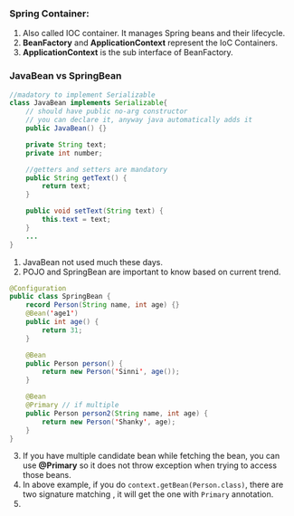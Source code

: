 ### Spring Container:
1. Also called IOC container. It manages Spring beans and their lifecycle.
2. **BeanFactory** and **ApplicationContext** represent the IoC Containers. 
3. **ApplicationContext** is the sub interface of BeanFactory. 

### JavaBean vs SpringBean

```java
//madatory to implement Serializable
class JavaBean implements Serializable{
    // should have public no-arg constructor
    // you can declare it, anyway java automatically adds it
    public JavaBean() {}

    private String text;
    private int number;

    //getters and setters are mandatory
    public String getText() {
        return text;
    }

    public void setText(String text) {
        this.text = text;
    }
    ...
}
```
1. JavaBean not used much these days.
2. POJO and SpringBean are important to know based on current trend.

```java
@Configuration
public class SpringBean {
    record Person(String name, int age) {}
    @Bean('age1')
    public int age() {
        return 31;
    }

    @Bean
    public Person person() {
        return new Person('Sinni', age());
    }

    @Bean
    @Primary // if multiple 
    public Person person2(String name, int age) {
        return new Person('Shanky', age);
    }
}
```
3. If you have multiple candidate bean while fetching the bean, you can use **@Primary** so it does not throw exception when trying to access those beans.
4. In above example, if you do `context.getBean(Person.class)`, there are two signature matching , it will get the one with `Primary` annotation.
5.